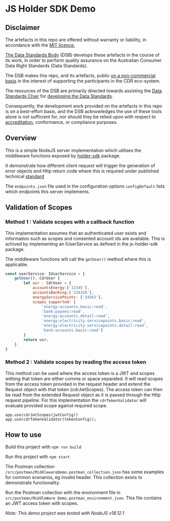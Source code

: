 # JS Holder SDK  Demo

## Disclaimer

The artefacts in this repo are offered without warranty or liability, in accordance with the [MIT licence.](https://github.com/ConsumerDataStandardsAustralia/java-artefacts/blob/master/LICENSE)

[The Data Standards Body](https://www.csiro.au/en/News/News-releases/2018/Data61-appointed-to-Data-Standards-Body-role)
(DSB) develops these artefacts in the course of its work, in order to perform quality assurance on the Australian Consumer Data Right Standards (Data Standards).

The DSB makes this repo, and its artefacts, public [on a non-commercial basis](https://github.com/ConsumerDataStandardsAustralia/java-artefacts/blob/master/LICENSE)
in the interest of supporting the participants in the CDR eco-system.

The resources of the DSB are primarily directed towards assisting the [Data Standards Chair](https://consumerdatastandards.gov.au/about/)
for [developing the Data Standards](https://github.com/ConsumerDataStandardsAustralia/standards).

Consequently, the development work provided on the artefacts in this repo is on a best-effort basis,
and the DSB acknowledges the use of these tools alone is not sufficient for, nor should they be relied upon
with respect to [accreditation](https://www.accc.gov.au/focus-areas/consumer-data-right-cdr-0/cdr-draft-accreditation-guidelines),
conformance, or compliance purposes.

## Overview

This is a simple NodeJS server implementation which utilises the middleware functions exposed by [holder-sdk](https://github.com/ConsumerDataStandardsAustralia/holder-sdk) package.

It demonstrate how different client request will trigger the generation of error objects and Http return code where this is required under published technical [standard](https://github.com/ConsumerDataStandardsAustralia/standards)

The `endpoints.json` file used in the configuration options `configDefault` lists which endpoints this server implements.

## Validation of Scopes

### Method 1 : Validate scopes with a callback function

This implementation assumes that an authenticated user exists and information such as scopes and consented account ids are available. This is achived by implementing an IUserService as defined in the js-holder-sdk package.

The middleware functions will call the `getUser()` method where this is applicable.

````javascript
const userService: IUserService = {
    getUser(): CdrUser {
        let usr : CdrUser = {
            accountsEnergy:['12345'],
            accountsBanking:['234324'],
            energyServicePoints: ['34563'],
            scopes_supported: [
                'energy:accounts.basic:read',
                'bank:payees:read',
                'energy:accounts.detail:read',
                'energy:electricity.servicepoints.basic:read',
                'energy:electricity.servicepoints.detail:read',
                'bank:accounts.basic:read']
        }
        return usr;
    }
}
````

### Method 2 : Validate scopes by reading the access token

This method can be used where the access token is a JWT and scopes withing that token are either comma or space separated.
It will read scopes from the access token provided in the request header and extend the Request object with that token (cdrJwtScopes). The access token can then be read from the extended Request object as it is passed through the Http request pipeline. For this implementation the `cdrTokenValidator` will evaluate provided scope against required scope.
```
app.use(cdrJwtScopes(jwtConfig))
app.use(cdrTokenValidator(tokenConfig));
``````
## How to use

Build this project with `npm run build`

Run this project with `npm start`

The Postman collection `/src/postman/MiddlewareDemo.postman_collection.json` has some examples for common scenarios, eg invalid header. This collection exists to demonstrate functionality.

Run the Postman collection with the environment file in `src/postman/MiddleWare Demo.postman_environment.json`. This file contains an JWT access token with scopes.

*Note: This demo project was tested with NodeJS  v18.12.1*
